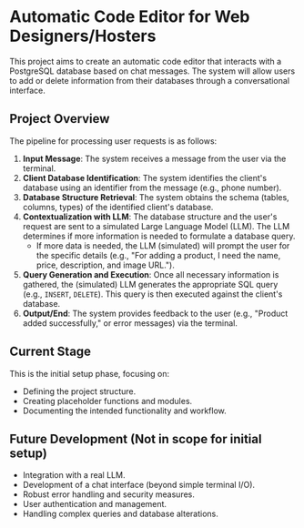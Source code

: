 # Automatic Code Editor for Web Designers/Hosters

This project aims to create an automatic code editor that interacts with a PostgreSQL database based on chat messages. The system will allow users to add or delete information from their databases through a conversational interface.

## Project Overview

The pipeline for processing user requests is as follows:

1.  **Input Message**: The system receives a message from the user via the terminal.
2.  **Client Database Identification**: The system identifies the client's database using an identifier from the message (e.g., phone number).
3.  **Database Structure Retrieval**: The system obtains the schema (tables, columns, types) of the identified client's database.
4.  **Contextualization with LLM**: The database structure and the user's request are sent to a simulated Large Language Model (LLM). The LLM determines if more information is needed to formulate a database query.
    *   If more data is needed, the LLM (simulated) will prompt the user for the specific details (e.g., "For adding a product, I need the name, price, description, and image URL.").
5.  **Query Generation and Execution**: Once all necessary information is gathered, the (simulated) LLM generates the appropriate SQL query (e.g., `INSERT`, `DELETE`). This query is then executed against the client's database.
6.  **Output/End**: The system provides feedback to the user (e.g., "Product added successfully," or error messages) via the terminal.

## Current Stage

This is the initial setup phase, focusing on:
*   Defining the project structure.
*   Creating placeholder functions and modules.
*   Documenting the intended functionality and workflow.

## Future Development (Not in scope for initial setup)

*   Integration with a real LLM.
*   Development of a chat interface (beyond simple terminal I/O).
*   Robust error handling and security measures.
*   User authentication and management.
*   Handling complex queries and database alterations. 